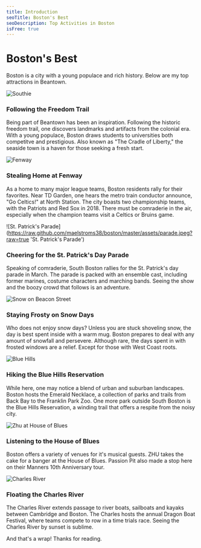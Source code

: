 ```yaml
---
title: Introduction
seoTitle: Boston's Best
seoDescription: Top Activities in Boston
isFree: true
---
```


# Boston's Best

Boston is a city with a young populace and rich history. Below are my top attractions in Beantown.

![Southie ](https://raw.github.com/maelstroms38/boston/master/assets/southie.jpeg?raw=true 'Southie')

### Following the Freedom Trail

Being part of Beantown has been an inspiration. Following the historic freedom trail, one discovers landmarks and artifacts from the colonial era. With a young populace, Boston draws students to universities both competitve and prestigious. Also known as "The Cradle of Liberty," the seaside town is a haven for those seeking a fresh start.

![Fenway ](https://raw.github.com/maelstroms38/boston/master/assets/fenway.jpg?raw=true 'Fenway')

### Stealing Home at Fenway

As a home to many major league teams, Boston residents rally for their favorites. Near TD Garden, one hears the metro train conductor announce, "Go Celtics!" at North Station. The city boasts two championship teams, with the Patriots and Red Sox in 2018. There must be comraderie in the air, especially when the champion teams visit a Celtics or Bruins game.

![St. Patrick's Parade](https://raw.github.com/maelstroms38/boston/master/assets/parade.jpeg?raw=true 'St. Patrick's Parade')

### Cheering for the St. Patrick's Day Parade

Speaking of comraderie, South Boston rallies for the St. Patrick's day parade in March. The parade is packed with an ensemble cast, including former marines, costume characters and marching bands. Seeing the show and the boozy crowd that follows is an adventure.

![Snow on Beacon Street](https://raw.github.com/maelstroms38/boston/master/assets/snow.jpg?raw=true 'Snow on Beacon Street')

### Staying Frosty on Snow Days

Who does not enjoy snow days? Unless you are stuck shoveling snow, the day is best spent inside with a warm mug. Boston prepares to deal with any amount of snowfall and persevere. Although rare, the days spent in with frosted windows are a relief. Except for those with West Coast roots.

![Blue Hills](https://raw.github.com/maelstroms38/boston/master/assets/bluehills.jpg?raw=true 'Blue Hills Reservation')

### Hiking the Blue Hills Reservation

While here, one may notice a blend of urban and suburban landscapes. Boston hosts the Emerald Necklace, a collection of parks and trails from Back Bay to the Franklin Park Zoo. One more park outside South Boston is the Blue Hills Reservation, a winding trail that offers a respite from the noisy city.

![Zhu at House of Blues](https://raw.github.com/maelstroms38/boston/master/assets/zhu.jpeg?raw=true 'Zhu at House of Blues')

### Listening to the House of Blues

Boston offers a variety of venues for it's musical guests. ZHU takes the cake for a banger at the House of Blues. Passion Pit also made a stop here on their Manners 10th Anniversary tour.

![Charles River](https://raw.github.com/maelstroms38/boston/master/assets/charles.jpg?raw=true 'Charles River')

### Floating the Charles River

The Charles River extends passage to river boats, sailboats and kayaks between Cambridge and Boston. The Charles hosts the annual Dragon Boat Festival, where teams compete to row in a time trials race. Seeing the Charles River by sunset is sublime.

And that's a wrap! Thanks for reading.
